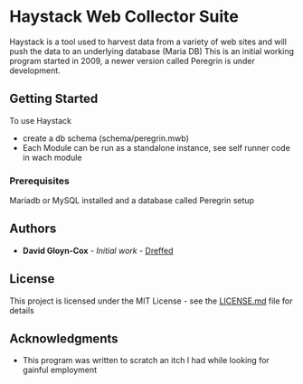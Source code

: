 # Haystack Web Collector Suite  

Haystack is a tool used to harvest data from a variety of web sites and will push the data to an underlying database (Maria DB)
This is an initial working program started in 2009, a newer version called Peregrin is under development.

## Getting Started

To use Haystack
* create a db schema (schema/peregrin.mwb)
* Each Module can be run as a standalone instance, see self runner code in wach module

### Prerequisites

Mariadb or MySQL installed and a database called Peregrin setup

## Authors

* **David Gloyn-Cox** - *Initial work* - [Dreffed](https://github.com/Dreffed)

## License

This project is licensed under the MIT License - see the [LICENSE.md](LICENSE.md) file for details

## Acknowledgments

* This program was written to scratch an itch I had while looking for gainful employment